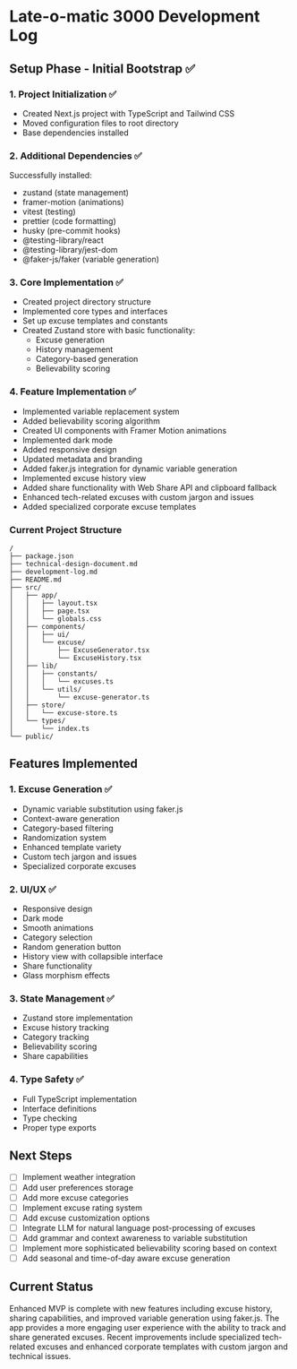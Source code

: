 # Late-o-matic 3000 Development Log

## Setup Phase - Initial Bootstrap ✅

### 1. Project Initialization ✅
- Created Next.js project with TypeScript and Tailwind CSS
- Moved configuration files to root directory
- Base dependencies installed

### 2. Additional Dependencies ✅
Successfully installed:
- zustand (state management)
- framer-motion (animations)
- vitest (testing)
- prettier (code formatting)
- husky (pre-commit hooks)
- @testing-library/react
- @testing-library/jest-dom
- @faker-js/faker (variable generation)

### 3. Core Implementation ✅
- Created project directory structure
- Implemented core types and interfaces
- Set up excuse templates and constants
- Created Zustand store with basic functionality:
  - Excuse generation
  - History management
  - Category-based generation
  - Believability scoring

### 4. Feature Implementation ✅
- Implemented variable replacement system
- Added believability scoring algorithm
- Created UI components with Framer Motion animations
- Implemented dark mode
- Added responsive design
- Updated metadata and branding
- Added faker.js integration for dynamic variable generation
- Implemented excuse history view
- Added share functionality with Web Share API and clipboard fallback
- Enhanced tech-related excuses with custom jargon and issues
- Added specialized corporate excuse templates

### Current Project Structure
```
/
├── package.json
├── technical-design-document.md
├── development-log.md
├── README.md
├── src/
│   ├── app/
│   │   ├── layout.tsx
│   │   ├── page.tsx
│   │   └── globals.css
│   ├── components/
│   │   ├── ui/
│   │   └── excuse/
│   │       ├── ExcuseGenerator.tsx
│   │       └── ExcuseHistory.tsx
│   ├── lib/
│   │   ├── constants/
│   │   │   └── excuses.ts
│   │   └── utils/
│   │       └── excuse-generator.ts
│   ├── store/
│   │   └── excuse-store.ts
│   └── types/
│       └── index.ts
└── public/
```

## Features Implemented

### 1. Excuse Generation ✅
- Dynamic variable substitution using faker.js
- Context-aware generation
- Category-based filtering
- Randomization system
- Enhanced template variety
- Custom tech jargon and issues
- Specialized corporate excuses

### 2. UI/UX ✅
- Responsive design
- Dark mode
- Smooth animations
- Category selection
- Random generation button
- History view with collapsible interface
- Share functionality
- Glass morphism effects

### 3. State Management ✅
- Zustand store implementation
- Excuse history tracking
- Category tracking
- Believability scoring
- Share capabilities

### 4. Type Safety ✅
- Full TypeScript implementation
- Interface definitions
- Type checking
- Proper type exports

## Next Steps
- [ ] Implement weather integration
- [ ] Add user preferences storage
- [ ] Add more excuse categories
- [ ] Implement excuse rating system
- [ ] Add excuse customization options
- [ ] Integrate LLM for natural language post-processing of excuses
- [ ] Add grammar and context awareness to variable substitution
- [ ] Implement more sophisticated believability scoring based on context
- [ ] Add seasonal and time-of-day aware excuse generation

## Current Status
Enhanced MVP is complete with new features including excuse history, sharing capabilities, and improved variable generation using faker.js. The app provides a more engaging user experience with the ability to track and share generated excuses. Recent improvements include specialized tech-related excuses and enhanced corporate templates with custom jargon and technical issues.
